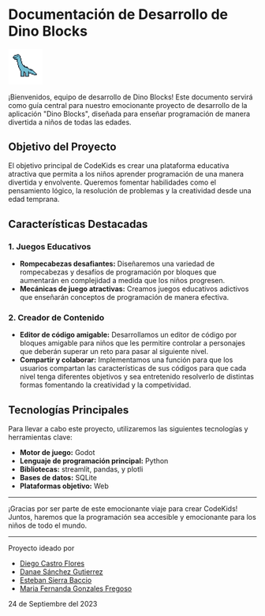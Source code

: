 # **Documentación de Desarrollo de Dino Blocks**

<img src="resources/dinoIcon.png" alt="drawing" width="70"/>

¡Bienvenidos, equipo de desarrollo de Dino Blocks! Este documento servirá como guía central para nuestro emocionante proyecto de desarrollo de la aplicación "Dino Blocks", diseñada para enseñar programación de manera divertida a niños de todas las edades.

## **Objetivo del Proyecto**

El objetivo principal de CodeKids es crear una plataforma educativa atractiva que permita a los niños aprender programación de una manera divertida y envolvente. Queremos fomentar habilidades como el pensamiento lógico, la resolución de problemas y la creatividad desde una edad temprana.

## **Características Destacadas**

### **1. Juegos Educativos**
- **Rompecabezas desafiantes:** Diseñaremos una variedad de rompecabezas y desafíos de programación por bloques que aumentarán en complejidad a medida que los niños progresen.
- **Mecánicas de juego atractivas:** Creamos juegos educativos adictivos que enseñarán conceptos de programación de manera efectiva.

### **2. Creador de Contenido**
- **Editor de código amigable:** Desarrollamos un editor de código por bloques amigable para niños que les permitire controlar a personajes que deberán superar un reto para pasar al siguiente nivel.
- **Compartir y colaborar:** Implementamos una función para que los usuarios compartan las características de sus códigos para que cada nivel tenga diferentes objetivos y sea entretenido resolverlo de distintas formas fomentando la creatividad y la competividad.

## **Tecnologías Principales**

Para llevar a cabo este proyecto, utilizaremos las siguientes tecnologías y herramientas clave:

- **Motor de juego:** Godot
- **Lenguaje de programación principal:** Python 
- **Bibliotecas:** streamlit, pandas, y plotli
- **Bases de datos:** SQLite
- **Plataformas objetivo:** Web

-----

¡Gracias por ser parte de este emocionante viaje para crear CodeKids! Juntos, haremos que la programación sea accesible y emocionante para los niños de todo el mundo.

---

Proyecto ideado por
- [Diego Castro Flores]()
- [Danae Sánchez Gutierrez]()
- [Esteban Sierra Baccio]()
- [Maria Fernanda Gonzales Fregoso]()

24 de Septiembre del 2023
